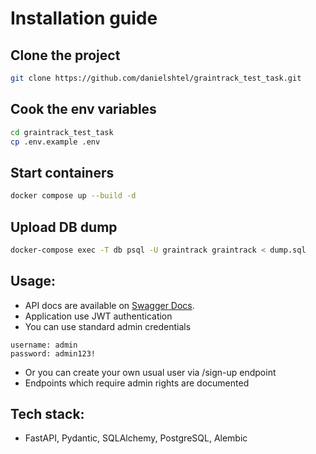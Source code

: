 # Installation guide

## Clone the project
```bash
git clone https://github.com/danielshtel/graintrack_test_task.git
```
## Cook the env variables
```bash
cd graintrack_test_task
cp .env.example .env
```

## Start containers
```bash
docker compose up --build -d
```

## Upload DB dump
```bash
docker-compose exec -T db psql -U graintrack graintrack < dump.sql
```

## Usage:
* API docs are available on [Swagger Docs](http://localhost:8000/docs).
* Application use JWT authentication
* You can use standard admin credentials
```
username: admin
password: admin123!
```
* Or you can create your own usual user via /sign-up endpoint
* Endpoints which require admin rights are documented


## Tech stack:
- FastAPI, Pydantic, SQLAlchemy, PostgreSQL, Alembic